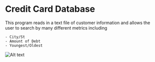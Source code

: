 # Credit Card Database

This program reads in a text  file of customer information and allows the user to search by many different metrics including

```
- City/St
- Amount of Debt
- Youngest/Oldest
```

![Alt text](https://raw.githubusercontent.com/zimmertr/Customer-Credit-Card-Database/master/screenshot.png "screenshot")
